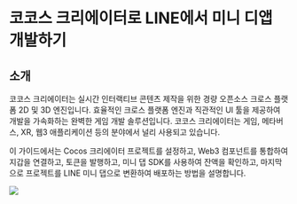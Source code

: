 # 코코스 크리에이터로 LINE에서 미니 디앱 개발하기

## 소개 <a id="introduction"></a>

코코스 크리에이터는 실시간 인터랙티브 콘텐츠 제작을 위한 경량 오픈소스 크로스 플랫폼 2D 및 3D 엔진입니다. 효율적인 크로스 플랫폼 엔진과 직관적인 UI 툴을 제공하여 개발을 가속화하는 완벽한 게임 개발 솔루션입니다. 코코스 크리에이터는 게임, 메타버스, XR, 웹3 애플리케이션 등의 분야에서 널리 사용되고 있습니다.

이 가이드에서는 Cocos 크리에이터 프로젝트를 설정하고, Web3 컴포넌트를 통합하여 지갑을 연결하고, 토큰을 발행하고, 미니 댑 SDK를 사용하여 잔액을 확인하고, 마지막으로 프로젝트를 LINE 미니 댑으로 변환하여 배포하는 방법을 설명합니다.

![](/img/minidapps/cocos-creator/cocos-infographics.png)
